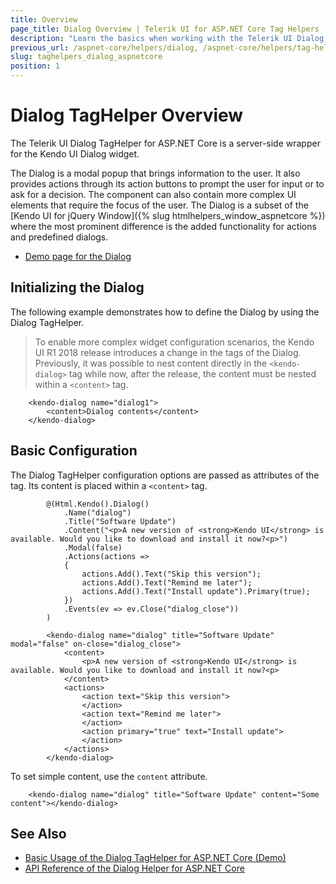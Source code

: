 ```yaml
---
title: Overview
page_title: Dialog Overview | Telerik UI for ASP.NET Core Tag Helpers
description: "Learn the basics when working with the Telerik UI Dialog TagHelper for ASP.NET Core (MVC 6 or ASP.NET Core MVC)."
previous_url: /aspnet-core/helpers/dialog, /aspnet-core/helpers/tag-helpers/dialog
slug: taghelpers_dialog_aspnetcore
position: 1
---
```


# Dialog TagHelper Overview

The Telerik UI Dialog TagHelper for ASP.NET Core is a server-side wrapper for the Kendo UI Dialog widget.

The Dialog is a modal popup that brings information to the user. It also provides actions through its action buttons to prompt the user for input or to ask for a decision. The component can also contain more complex UI elements that require the focus of the user. The Dialog is a subset of the [Kendo UI for jQuery Window]({% slug htmlhelpers_window_aspnetcore %}) where the most prominent difference is the added functionality for actions and predefined dialogs.

* [Demo page for the Dialog](https://demos.telerik.com/aspnet-core/dialog/tag-helper)

## Initializing the Dialog

The following example demonstrates how to define the Dialog by using the Dialog TagHelper.

> To enable more complex widget configuration scenarios, the Kendo UI R1 2018 release introduces a change in the tags of the Dialog. Previously, it was possible to nest content directly in the `<kendo-dialog>` tag while now, after the release, the content must be nested within a `<content>` tag.

        <kendo-dialog name="dialog1">
			<content>Dialog contents</content>
		</kendo-dialog>

## Basic Configuration

The Dialog TagHelper configuration options are passed as attributes of the tag. Its content is placed within a `<content>` tag.

```cshtml
        @(Html.Kendo().Dialog()
            .Name("dialog")
            .Title("Software Update")
            .Content("<p>A new version of <strong>Kendo UI</strong> is available. Would you like to download and install it now?<p>")
            .Modal(false)
			.Actions(actions =>
			{
				actions.Add().Text("Skip this version");
				actions.Add().Text("Remind me later");
				actions.Add().Text("Install update").Primary(true);
			})
            .Events(ev => ev.Close("dialog_close"))
        )
```
```tagHelper
		<kendo-dialog name="dialog" title="Software Update" modal="false" on-close="dialog_close">
			<content>
				<p>A new version of <strong>Kendo UI</strong> is available. Would you like to download and install it now?<p>
			</content>
			<actions>
				<action text="Skip this version">
				</action>
				<action text="Remind me later">
				</action>
				<action primary="true" text="Install update">
				</action>
			</actions>
		</kendo-dialog>
```

To set simple content, use the `content` attribute.

        <kendo-dialog name="dialog" title="Software Update" content="Some content"></kendo-dialog>

## See Also

* [Basic Usage of the Dialog TagHelper for ASP.NET Core (Demo)](https://demos.telerik.com/aspnet-core/dialog/tag-helper)
* [API Reference of the Dialog Helper for ASP.NET Core](/api/dialog)
